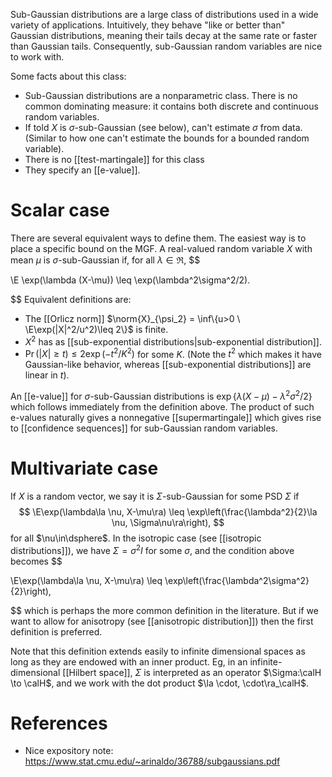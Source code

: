 
Sub-Gaussian distributions are a large class of distributions used in a wide variety of applications. Intuitively, they behave "like or better than" Gaussian distributions, meaning their tails decay at the same rate or faster than Gaussian tails. Consequently, sub-Gaussian random variables are nice to work with. 

Some facts about this class: 
- Sub-Gaussian distributions are a nonparametric class. There is no common dominating measure: it contains both discrete and continuous random variables. 
- If told $X$ is $\sigma$-sub-Gaussian (see below), can't estimate $\sigma$ from data. (Similar to how one can't estimate the bounds for a bounded random variable). 
- There is no [[test-martingale]] for this class 
- They specify an [[e-value]]. 

# Scalar case

There are several equivalent ways to define them. The easiest way is to place a specific bound on the MGF. A real-valued random variable $X$ with mean $\mu$ is $\sigma$-sub-Gaussian if, for all $\lambda\in\Re$, 
$$

\E \exp(\lambda (X-\mu)) \leq \exp(\lambda^2\sigma^2/2).

$$
Equivalent definitions are: 
- The [[Orlicz norm]] $\norm{X}_{\psi_2} = \inf\{u>0 \ \E\exp(|X|^2/u^2)\leq 2\}$ is finite. 
- $X^2$ has as [[sub-exponential distributions|sub-exponential distribution]]. 
- $\Pr(|X|\geq t)\leq 2\exp(-t^2/K^2)$ for some $K$. (Note the $t^2$ which makes it have Gaussian-like behavior, whereas [[sub-exponential distributions]] are linear in $t$).

An [[e-value]] for $\sigma$-sub-Gaussian distributions is $\exp\{\lambda (X-\mu)- \lambda^2\sigma^2/2\}$ which follows immediately from the definition above. The product of such e-values naturally gives a nonnegative [[supermartingale]] which gives rise to [[confidence sequences]] for sub-Gaussian random variables.  

# Multivariate case 

If $X$ is a random vector, we say it is $\Sigma$-sub-Gaussian for some PSD $\Sigma$ if $$
\E\exp(\lambda\la \nu, X-\mu\ra) \leq \exp\left(\frac{\lambda^2}{2}\la \nu, \Sigma\nu\ra\right),
$$ for all $\nu\in\dsphere$. In the isotropic case (see [[isotropic distributions]]), we have $\Sigma = \sigma^2 I$ for some $\sigma$, and the condition above becomes 
$$

\E\exp(\lambda\la \nu, X-\mu\ra) \leq \exp\left(\frac{\lambda^2\sigma^2}{2}\right),

$$
which is perhaps the more common definition in the literature. But if we want to allow for anisotropy (see [[anisotropic distribution]]) then the first definition is preferred. 

Note that this definition extends easily to infinite dimensional spaces as long as they are endowed with an inner product. Eg, in an infinite-dimensional [[Hilbert space]], $\Sigma$ is interpreted as an operator $\Sigma:\calH \to \calH$, and we work with the dot product $\la \cdot, \cdot\ra_\calH$. 



# References 
- Nice expository note: https://www.stat.cmu.edu/~arinaldo/36788/subgaussians.pdf
